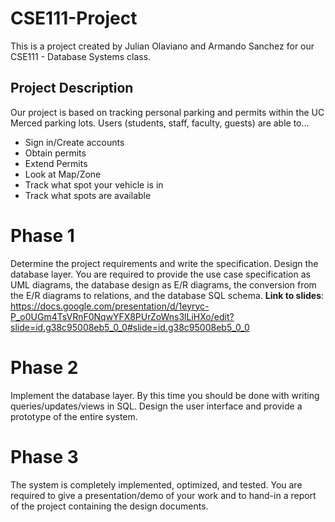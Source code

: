 # CSE111-Project
This is a project created by Julian Olaviano and Armando Sanchez for our CSE111 - Database Systems class. 

## Project Description
Our project is based on tracking personal parking and permits within the UC Merced parking lots. Users (students, staff, faculty, guests) are able to…
- Sign in/Create accounts
- Obtain permits
- Extend Permits
- Look at Map/Zone
- Track what spot your vehicle is in
- Track what spots are available

# Phase 1
Determine the project requirements and write the specification. Design the database layer. You are required to provide the use case specification as 
UML diagrams, the database design as E/R diagrams, the conversion from the E/R diagrams to relations, and the database SQL schema.
**Link to slides**: https://docs.google.com/presentation/d/1eyryc-P_o0UGm4TsVRnF0NqwYFX8PUrZoWns3lLiHXo/edit?slide=id.g38c95008eb5_0_0#slide=id.g38c95008eb5_0_0

# Phase 2
Implement the database layer. By this time you should be done with writing queries/updates/views in SQL. Design the user interface and provide a 
prototype of the entire system.

# Phase 3
The system is completely implemented, optimized, and tested. You are required to give a presentation/demo of your work and to hand-in a report of 
the project containing the design documents.
